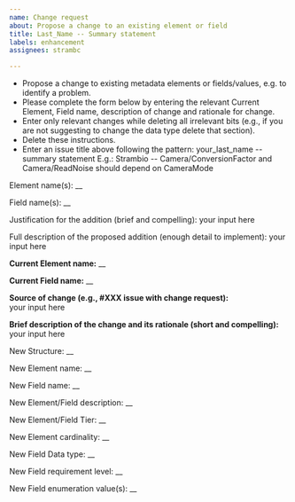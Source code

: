 ```yaml
---
name: Change request
about: Propose a change to an existing element or field
title: Last_Name -- Summary statement
labels: enhancement
assignees: strambc

---
```


- Propose a change to existing metadata elements or fields/values, e.g. to identify a problem.
- Please complete the form below by entering the relevant Current Element, Field name, description of change and rationale for change.
- Enter only relevant changes while deleting all irrelevant bits (e.g., if you are not suggesting to change the data type delete that section).
- Delete these instructions.
- Enter an issue title above following the pattern:
your_last_name -- summary statement
E.g.: Strambio -- Camera/ConversionFactor and Camera/ReadNoise should depend on CameraMode

Element name(s): __

Field name(s): __

Justification for the addition (brief and compelling):
your input here

Full description of the proposed addition (enough detail to implement):
your input here

**Current Element name:** __ <br/>

**Current Field name:** __ <br/>

**Source of change (e.g., #XXX issue with change request):** <br/>
your input here

**Brief description of the change and its rationale (short and compelling):** <br/>
your input here


New Structure: __ <br/>

New Element name: __

New Field name: __

New Element/Field description: __

New Element/Field Tier: __

New Element cardinality: __

New Field Data type: __

New Field requirement level: __

New Field enumeration value(s): __
